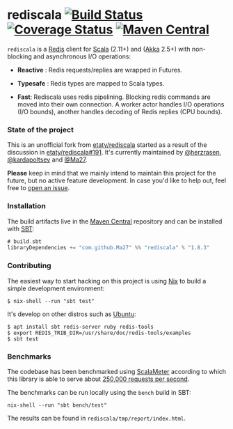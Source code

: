 # rediscala [![Build Status](https://travis-ci.org/Ma27/rediscala.svg)](https://travis-ci.org/Ma27/rediscala) [![Coverage Status](https://img.shields.io/coveralls/Ma27/rediscala.svg)](https://coveralls.io/r/Ma27/rediscala?branch=master) [![Maven Central](https://maven-badges.herokuapp.com/maven-central/com.github.Ma27/rediscala_2.11/badge.svg)](https://maven-badges.herokuapp.com/maven-central/com.github.Ma27/rediscala_2.11)

`rediscala` is a [Redis](http://redis.io/) client for [Scala](https://www.scala-lang.org/) (2.11+)
and ([Akka](https://akka.io/) 2.5+) with non-blocking and asynchronous I/O operations:

 * **Reactive** : Redis requests/replies are wrapped in Futures.

 * **Typesafe** : Redis types are mapped to Scala types.

 * **Fast**: Rediscala uses redis pipelining. Blocking redis commands are moved into their own connection.
A worker actor handles I/O operations (I/O bounds), another handles decoding of Redis replies (CPU bounds).

### State of the project

This is an unofficial fork from [etaty/rediscala](https://github.com/etaty/rediscala) started as a
result of the discussion in [etaty/rediscala#191](https://github.com/etaty/rediscala/pull/191).
It's currently maintained by [@herzrasen](https://github.com/herzrasen),
[@kardapoltsev](https://github.com/kardapoltsev) and [@Ma27](https://github.com/Ma27/).

**Please** keep in mind that we mainly intend to maintain this project for the future, but no
active feature development. In case you'd like to help out, feel free to
[open an issue](https://github.com/Ma27/rediscala/issues/new).

### Installation

The build artifacts live in the [Maven Central](https://mvnrepository.com/repos/central) repository
and can be installed with [SBT](https://www.scala-sbt.org/):

``` scala
# build.sbt
libraryDependencies += "com.github.Ma27" %% "rediscala" % "1.8.3"
```

### Contributing

The easiest way to start hacking on this project is using [Nix](https://nixos.org/nix/) to build a simple
development environment:

```
$ nix-shell --run "sbt test"
```

It's develop on other distros such as [Ubuntu](https://www.ubuntu.com/):

```
$ apt install sbt redis-server ruby redis-tools
$ export REDIS_TRIB_DIR=/usr/share/doc/redis-tools/examples
$ sbt test
```

### Benchmarks

The codebase has been benchmarked using [ScalaMeter](http://scalameter.github.io/) according to which
this library is able to serve about [250,000 requests per second](http://bit.ly/rediscalabench-1-1).

The benchmarks can be run locally using the `bench` build in SBT:

```
nix-shell --run "sbt bench/test"
```

The results can be found in `rediscala/tmp/report/index.html`.
